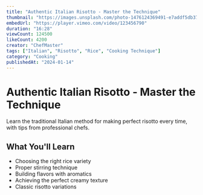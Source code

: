 ```yaml
---
title: "Authentic Italian Risotto - Master the Technique"
thumbnail: "https://images.unsplash.com/photo-1476124369491-e7addf5db371?ixlib=rb-4.0.3&auto=format&fit=crop&w=400&h=225"
embedUrl: "https://player.vimeo.com/video/123456790"
duration: "16:28"
viewCount: 124500
likeCount: 4200
creator: "ChefMaster"
tags: ["Italian", "Risotto", "Rice", "Cooking Technique"]
category: "Cooking"
publishedAt: "2024-01-14"
---
```


# Authentic Italian Risotto - Master the Technique

Learn the traditional Italian method for making perfect risotto every time, with tips from professional chefs.

## What You'll Learn
- Choosing the right rice variety
- Proper stirring technique
- Building flavors with aromatics
- Achieving the perfect creamy texture
- Classic risotto variations